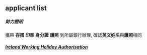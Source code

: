 ## applicant list

##### 財力證明 
攜帶 **存摺** **印章** **身分證** **護照** 到所屬銀行辦理, 確認**英文姓名**與**護照**相同  

##### [Ireland Working Holiday Authorisation](applicant_list/Ireland_WHA.md)

